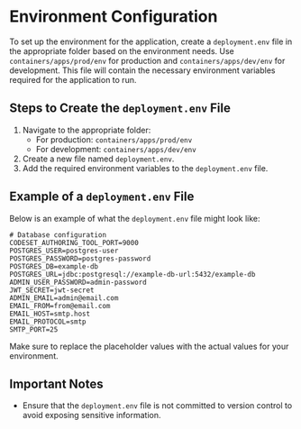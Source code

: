 # Environment Configuration

To set up the environment for the application, create a `deployment.env` file in the appropriate folder based on the environment needs. Use `containers/apps/prod/env` for production and `containers/apps/dev/env` for development. This file will contain the necessary environment variables required for the application to run.

## Steps to Create the `deployment.env` File

1. Navigate to the appropriate folder:
    - For production: `containers/apps/prod/env`
    - For development: `containers/apps/dev/env`
2. Create a new file named `deployment.env`.
3. Add the required environment variables to the `deployment.env` file.

## Example of a `deployment.env` File

Below is an example of what the `deployment.env` file might look like:

```plaintext
# Database configuration
CODESET_AUTHORING_TOOL_PORT=9000
POSTGRES_USER=postgres-user
POSTGRES_PASSWORD=postgres-password
POSTGRES_DB=example-db
POSTGRES_URL=jdbc:postgresql://example-db-url:5432/example-db
ADMIN_USER_PASSWORD=admin-password
JWT_SECRET=jwt-secret
ADMIN_EMAIL=admin@email.com
EMAIL_FROM=from@email.com
EMAIL_HOST=smtp.host
EMAIL_PROTOCOL=smtp
SMTP_PORT=25
```

Make sure to replace the placeholder values with the actual values for your environment.

## Important Notes

- Ensure that the `deployment.env` file is not committed to version control to avoid exposing sensitive information.

